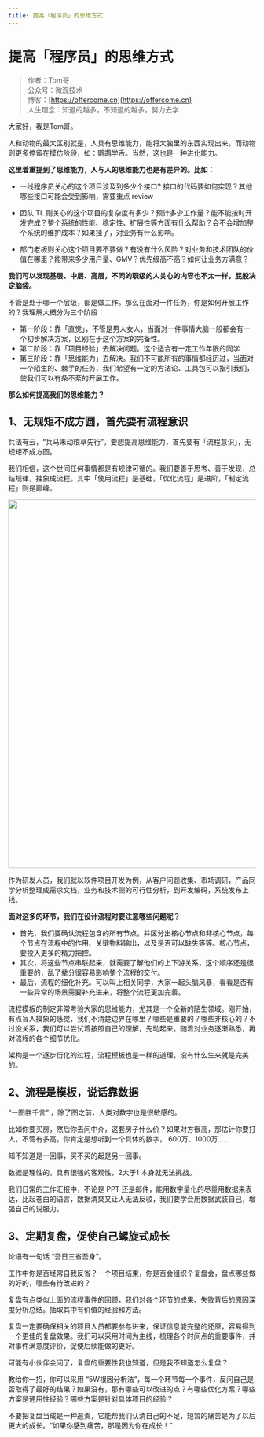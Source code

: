 ```yaml
---
title: 提高「程序员」的思维方式
---
```


#  提高「程序员」的思维方式

> 作者：Tom哥
> <br/>公众号：微观技术
> <br/> 博客：[https://offercome.cn](https://offercome.cn)
> <br/> 人生理念：知道的越多，不知道的越多，努力去学


大家好，我是Tom哥。

人和动物的最大区别就是，人具有思维能力，能将大脑里的东西实现出来。而动物则更多停留在模仿阶段，如：鹦鹉学舌。当然，这也是一种进化能力。

**这里着重提到了思维能力，人与人的思维能力也是有差异的。比如：**

* 一线程序员关心的这个项目涉及到多少个接口? 接口的代码要如何实现？其他哪些接口可能会受到影响，需要重点 review

* 团队 TL 则关心的这个项目的复杂度有多少？预计多少工作量？能不能按时开发完成？整个系统的性能、稳定性、扩展性等方面有什么帮助？会不会增加整个系统的维护成本？如果挂了，对业务有什么影响。

* 部门老板则关心这个项目要不要做？有没有什么风险？对业务和技术团队的价值在哪里？能带来多少用户量、GMV？优先级高不高？如何让业务方满意？


**我们可以发现基层、中层、高层，不同的职级的人关心的内容也不太一样，屁股决定脑袋。**

不管是处于哪一个层级，都是做工作。那么在面对一件任务，你是如何开展工作的？我理解大概分为三个阶段：

* 第一阶段：靠「直觉」，不管是男人女人，当面对一件事情大脑一般都会有一个初步解决方案，区别在于这个方案的完备性。
* 第二阶段：靠「项目经验」去解决问题。这个适合有一定工作年限的同学
* 第三阶段：靠「思维能力」去解决。我们不可能所有的事情都经历过，当面对一个陌生的、棘手的任务，我们希望有一定的方法论、工具包可以指引我们， 使我们可以有条不紊的开展工作。


**那么如何提高我们的思维能力？**


## 1、无规矩不成方圆，首先要有流程意识

兵法有云，“兵马未动粮草先行”。要想提高思维能力，首先要有「流程意识」，无规矩不成方圆。

我们相信，这个世间任何事情都是有规律可循的。我们要善于思考、善于发现，总结规律，抽象成流程。其中「使用流程」是基础，「优化流程」是进阶，「制定流程」则是巅峰。

<div align="left">
    <img src="https://offercome.cn/images/about/grow_up/2-1.png" width="750px">
</div>

作为研发人员，我们就以软件项目开发为例，从客户问题收集、市场调研，产品同学分析整理成需求文档，业务和技术侧的可行性分析，到开发编码，系统发布上线。

**面对这多的环节，我们在设计流程时要注意哪些问题呢？**

* 首先，我们要确认流程包含的所有节点。并区分出核心节点和非核心节点，每个节点在流程中的作用、关键物料输出，以及是否可以缺失等等。核心节点，要投入更多的精力把控。
* 其次，将这些节点串联起来，就需要了解他们的上下游关系，这个顺序还是很重要的，乱了辈分很容易影响整个流程的交付。
* 最后，流程的细化补充。可以叫上相关同学，大家一起头脑风暴，看看是否有一些异常的场景需要补充进来，将整个流程更加完善。

流程模板的制定非常考验大家的思维能力，尤其是一个全新的陌生领域。刚开始，有点盲人摸象的感觉，我们不清楚边界在哪里？哪些是重要的？哪些非核心的？不过没关系，我们可以尝试着按照自己的理解，先动起来。随着对业务逐渐熟悉，再对流程的各个细节优化。

架构是一个逐步衍化的过程，流程模板也是一样的道理，没有什么生来就是完美的。


## 2、流程是模板，说话靠数据

“一图胜千言” ，除了图之前，人类对数字也是很敏感的。

比如你要买房，然后你去问中介，这套房子什么价？如果对方很高，那估计你要打人，不管有多高，你肯定是想听到一个具体的数字， 600万、1000万.....

知不知道是一回事，买不买的起是另一回事。

数据是理性的，具有很强的客观性，2大于1 本身就无法挑战。

我们日常的工作汇报中，不论是 PPT 还是邮件，能用数字量化的尽量用数据来表达，比起苍白的语言，数据清爽又让人无法反驳，我们要学会用数据武装自己，增强自己的说服力。


## 3、定期复盘，促使自己螺旋式成长

论语有一句话  “吾日三省吾身”。

工作中你是否经常自我反省？一个项目结束，你是否会组织个复盘会，盘点哪些做的好的，哪些有待改进的？

复盘有点类似上面的流程事件的回顾，我们对各个环节的成果、失败背后的原因深度分析总结。抽取其中有价值的经验和方法。

复盘一定要确保相关的项目人员都要参与进来，保证信息能完整的还原，容易得到一个更佳的复盘效果。我们可以采用时间为主线，梳理各个时间点的重要事件，并对事件满意度评价，促使后续能做的更好。

可能有小伙伴会问了，复盘的重要性我也知道，但是我不知道怎么复盘？

教给你一招，你可以采用  “5W根因分析法”，每一个环节每一个事件，反问自己是否取得了最好的结果？如果没有，那有哪些可以改进的点？有哪些优化方案？哪些方案是通用性经验？哪些方案是针对具体项目的经验？

不要把复盘当成是一种追责，它能帮我们认清自己的不足，短暂的痛苦是为了以后更大的成长。“如果你感到痛苦，那是因为你在成长！”